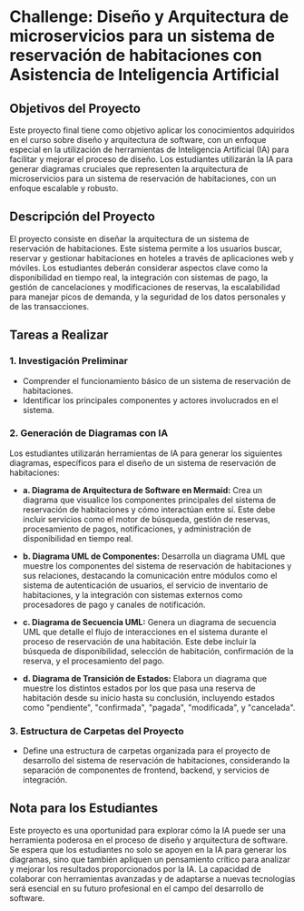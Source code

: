 # Challenge: Diseño y Arquitectura de microservicios para un sistema de reservación de habitaciones con Asistencia de Inteligencia Artificial

## Objetivos del Proyecto
Este proyecto final tiene como objetivo aplicar los conocimientos adquiridos en el curso sobre diseño y arquitectura de software, con un enfoque especial en la utilización de herramientas de Inteligencia Artificial (IA) para facilitar y mejorar el proceso de diseño. Los estudiantes utilizarán la IA para generar diagramas cruciales que representen la arquitectura de microservicios para un sistema de reservación de habitaciones, con un enfoque escalable y robusto.

## Descripción del Proyecto
El proyecto consiste en diseñar la arquitectura de un sistema de reservación de habitaciones. Este sistema permite a los usuarios buscar, reservar y gestionar habitaciones en hoteles a través de aplicaciones web y móviles. Los estudiantes deberán considerar aspectos clave como la disponibilidad en tiempo real, la integración con sistemas de pago, la gestión de cancelaciones y modificaciones de reservas, la escalabilidad para manejar picos de demanda, y la seguridad de los datos personales y de las transacciones.

## Tareas a Realizar

### 1. Investigación Preliminar
- Comprender el funcionamiento básico de un sistema de reservación de habitaciones.
- Identificar los principales componentes y actores involucrados en el sistema.

### 2. Generación de Diagramas con IA
Los estudiantes utilizarán herramientas de IA para generar los siguientes diagramas, específicos para el diseño de un sistema de reservación de habitaciones:

- **a. Diagrama de Arquitectura de Software en Mermaid:** Crea un diagrama que visualice los componentes principales del sistema de reservación de habitaciones y cómo interactúan entre sí. Este debe incluir servicios como el motor de búsqueda, gestión de reservas, procesamiento de pagos, notificaciones, y administración de disponibilidad en tiempo real.

- **b. Diagrama UML de Componentes:** Desarrolla un diagrama UML que muestre los componentes del sistema de reservación de habitaciones y sus relaciones, destacando la comunicación entre módulos como el sistema de autenticación de usuarios, el servicio de inventario de habitaciones, y la integración con sistemas externos como procesadores de pago y canales de notificación.

- **c. Diagrama de Secuencia UML:** Genera un diagrama de secuencia UML que detalle el flujo de interacciones en el sistema durante el proceso de reservación de una habitación. Este debe incluir la búsqueda de disponibilidad, selección de habitación, confirmación de la reserva, y el procesamiento del pago.

- **d. Diagrama de Transición de Estados:** Elabora un diagrama que muestre los distintos estados por los que pasa una reserva de habitación desde su inicio hasta su conclusión, incluyendo estados como "pendiente", "confirmada", "pagada", "modificada", y "cancelada".

### 3. Estructura de Carpetas del Proyecto
- Define una estructura de carpetas organizada para el proyecto de desarrollo del sistema de reservación de habitaciones, considerando la separación de componentes de frontend, backend, y servicios de integración.

## Nota para los Estudiantes
Este proyecto es una oportunidad para explorar cómo la IA puede ser una herramienta poderosa en el proceso de diseño y arquitectura de software. Se espera que los estudiantes no solo se apoyen en la IA para generar los diagramas, sino que también apliquen un pensamiento crítico para analizar y mejorar los resultados proporcionados por la IA. La capacidad de colaborar con herramientas avanzadas y de adaptarse a nuevas tecnologías será esencial en su futuro profesional en el campo del desarrollo de software.
